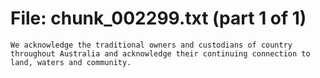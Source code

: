﻿# File: chunk_002299.txt (part 1 of 1)
```
We acknowledge the traditional owners and custodians of country throughout Australia and acknowledge their continuing connection to land, waters and community.
```


